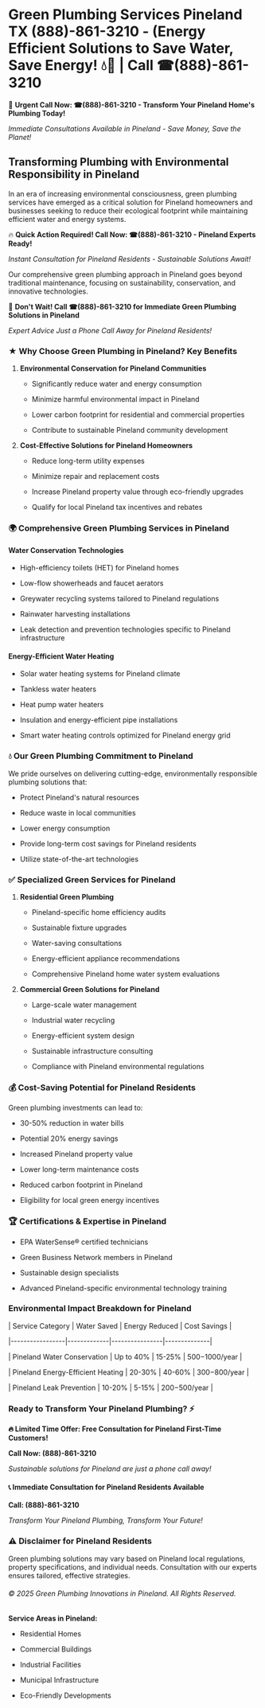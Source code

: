 # Green Plumbing Services Pineland TX (888)-861-3210 - (Energy Efficient Solutions to Save Water, Save Energy! 💧🌿 | Call ☎(888)-861-3210

🚨 **Urgent Call Now: ☎(888)-861-3210 - Transform Your Pineland Home's Plumbing Today!**
*Immediate Consultations Available in Pineland - Save Money, Save the Planet!*

## Transforming Plumbing with Environmental Responsibility in Pineland

In an era of increasing environmental consciousness, green plumbing services have emerged as a critical solution for Pineland homeowners and businesses seeking to reduce their ecological footprint while maintaining efficient water and energy systems. 

🔥 **Quick Action Required! Call Now: ☎(888)-861-3210 - Pineland Experts Ready!**
*Instant Consultation for Pineland Residents - Sustainable Solutions Await!*

Our comprehensive green plumbing approach in Pineland goes beyond traditional maintenance, focusing on sustainability, conservation, and innovative technologies.

🚨 **Don't Wait! Call ☎(888)-861-3210 for Immediate Green Plumbing Solutions in Pineland**
*Expert Advice Just a Phone Call Away for Pineland Residents!*

### ★ Why Choose Green Plumbing in Pineland? Key Benefits

1. **Environmental Conservation for Pineland Communities** 
   - Significantly reduce water and energy consumption
   - Minimize harmful environmental impact in Pineland
   - Lower carbon footprint for residential and commercial properties
   - Contribute to sustainable Pineland community development

2. **Cost-Effective Solutions for Pineland Homeowners** 
   - Reduce long-term utility expenses
   - Minimize repair and replacement costs
   - Increase Pineland property value through eco-friendly upgrades
   - Qualify for local Pineland tax incentives and rebates

### 🌍 Comprehensive Green Plumbing Services in Pineland

#### Water Conservation Technologies
- High-efficiency toilets (HET) for Pineland homes
- Low-flow showerheads and faucet aerators
- Greywater recycling systems tailored to Pineland regulations
- Rainwater harvesting installations
- Leak detection and prevention technologies specific to Pineland infrastructure

#### Energy-Efficient Water Heating
- Solar water heating systems for Pineland climate
- Tankless water heaters
- Heat pump water heaters
- Insulation and energy-efficient pipe installations
- Smart water heating controls optimized for Pineland energy grid

### 💧 Our Green Plumbing Commitment to Pineland

We pride ourselves on delivering cutting-edge, environmentally responsible plumbing solutions that:
- Protect Pineland's natural resources
- Reduce waste in local communities
- Lower energy consumption
- Provide long-term cost savings for Pineland residents
- Utilize state-of-the-art technologies

### ✅ Specialized Green Services for Pineland

1. **Residential Green Plumbing**
   - Pineland-specific home efficiency audits
   - Sustainable fixture upgrades
   - Water-saving consultations
   - Energy-efficient appliance recommendations
   - Comprehensive Pineland home water system evaluations

2. **Commercial Green Solutions for Pineland**
   - Large-scale water management
   - Industrial water recycling
   - Energy-efficient system design
   - Sustainable infrastructure consulting
   - Compliance with Pineland environmental regulations

### 💰 Cost-Saving Potential for Pineland Residents

Green plumbing investments can lead to:
- 30-50% reduction in water bills
- Potential 20% energy savings
- Increased Pineland property value
- Lower long-term maintenance costs
- Reduced carbon footprint in Pineland
- Eligibility for local green energy incentives

### 🏆 Certifications & Expertise in Pineland

- EPA WaterSense® certified technicians
- Green Business Network members in Pineland
- Sustainable design specialists
- Advanced Pineland-specific environmental technology training

### Environmental Impact Breakdown for Pineland

| Service Category | Water Saved | Energy Reduced | Cost Savings |
|-----------------|-------------|----------------|--------------|
| Pineland Water Conservation | Up to 40% | 15-25% | $500-$1000/year |
| Pineland Energy-Efficient Heating | 20-30% | 40-60% | $300-$800/year |
| Pineland Leak Prevention | 10-20% | 5-15% | $200-$500/year |

### Ready to Transform Your Pineland Plumbing? ⚡

**🔥 Limited Time Offer: Free Consultation for Pineland First-Time Customers!**

**Call Now: (888)-861-3210**
*Sustainable solutions for Pineland are just a phone call away!*

#### 📞 Immediate Consultation for Pineland Residents Available

**Call: (888)-861-3210**
*Transform Your Pineland Plumbing, Transform Your Future!*

### ⚠️ Disclaimer for Pineland Residents

Green plumbing solutions may vary based on Pineland local regulations, property specifications, and individual needs. Consultation with our experts ensures tailored, effective strategies.

###### © 2025 Green Plumbing Innovations in Pineland. All Rights Reserved.

**Service Areas in Pineland:** 
- Residential Homes
- Commercial Buildings
- Industrial Facilities
- Municipal Infrastructure
- Eco-Friendly Developments